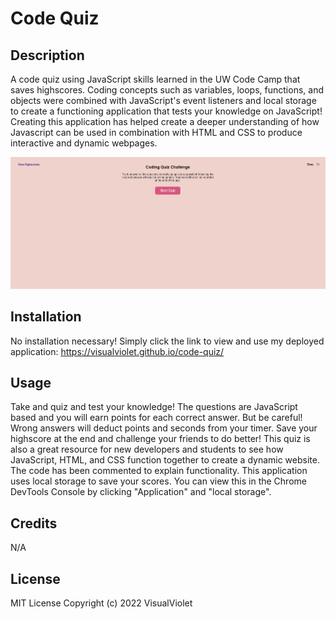 # Code Quiz

## Description

A code quiz using JavaScript skills learned in the UW Code Camp that saves highscores. Coding concepts such as variables, loops, functions, and objects were combined with JavaScript's event listeners and local storage to create a functioning application that tests your knowledge on JavaScript! Creating this application has helped create a deeper understanding of how Javascript can be used in combination with HTML and CSS to produce interactive and dynamic webpages.

![gif of website functionality](https://github.com/VisualViolet/code-quiz/blob/main/assets/images/code-quiz-demo.gif)

## Installation

No installation necessary! Simply click the link to view and use my deployed application: https://visualviolet.github.io/code-quiz/

## Usage

Take and quiz and test your knowledge! The questions are JavaScript based and you will earn points for each correct answer. But be careful! Wrong answers will deduct points and seconds from your timer. Save your highscore at the end and challenge your friends to do better! This quiz is also a great resource for new developers and students to see how JavaScript, HTML, and CSS function together to create a dynamic website. The code has been commented to explain functionality. This application uses local storage to save your scores. You can view this in the Chrome DevTools Console by clicking "Application" and "local storage".

## Credits

N/A

## License

MIT License
Copyright (c) 2022 VisualViolet